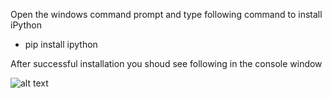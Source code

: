 Open the windows command prompt and type following command to install iPython
- pip install ipython

After successful installation you shoud see following in the console window

![alt text](https://github.com/pchandraprakash/selenium_python3.x/blob/master/Images/Console_2.jpg)
